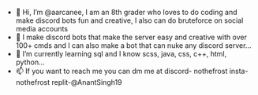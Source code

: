 - 👋 Hi, I’m @aarcanee, I am an 8th grader who loves to do coding and make discord bots fun and creative, I also can do bruteforce on social media accounts
- 👀 I make discord bots that make the server easy and creative with over 100+ cmds and I can also make a bot that can nuke any discord server...
- 🌱 I’m currently learning sql and I know scss, java, css, c++, html, python...
- 📫 If you want to reach me you can dm me at discord- nothefrost insta- nothefrost replit-@AnantSingh19
<!---
aarcanee/aarcanee is a ✨ special ✨ repository because its `README.md` (this file) appears on your GitHub profile.
You can click the Preview link to take a look at your changes.
--->
